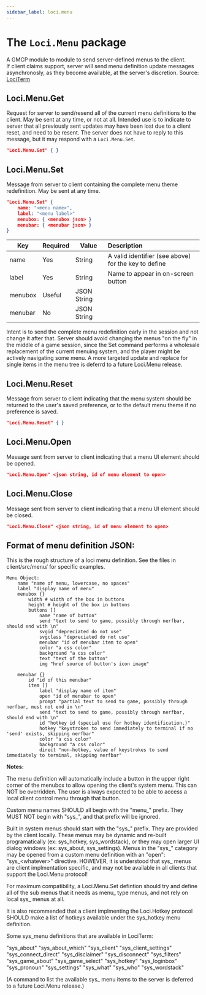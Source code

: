 ```yaml
---
sidebar_label: loci.menu
---
```

# The ``Loci.Menu`` package

A GMCP module to module to send server-defined menus to the client. <br/>
If client claims support, server will send menu definition update
    messages asynchronosly, as they become available, at the server's
    discretion.
Source: [LociTerm](https://www.last-outpost.com/LO/protocols/loci.menu.html)


## Loci.Menu.Get 
Request for server to send/resend all of the current menu definitions to
    the client.  May be sent at any time, or not at all.  Intended use is to
    indicate to server that all previously sent updates may have been lost due
    to a client reset, and need to be resent.  The server does not have to
    reply to this message, but it may respond with a ``Loci.Menu.Set``.
    
````json
"Loci.Menu.Get" { }
````

## Loci.Menu.Set
Message from server to client containing the complete menu theme redefinition.  May be sent at any time.
 
````json
"Loci.Menu.Set" { 
    name: "<menu name>",   
    label: "<menu label>"  
    menubox: { <menubox json> } 
    menubar: { <menubar json> } 
}
````
| Key     | Required | Value       | Description                                                  |
| ------- | -------- | ----------- | :----------------------------------------------------------- |
| name    | Yes      | String      | A valid identifier (see above) for the key to define     |
| label   | Yes      | String      | Name to appear in on-screen button                       |
| menubox | Useful   | JSON String |           |
| menubar | No       | JSON String |           |

 Intent is to send the complete menu redefinition
    early in the session and not change it after that. Server should avoid
    changing the menus "on the fly" in the middle of a game session, since the
    Set command performs a wholesale replacement of the current menuing
    system, and the player might be actively navigating some menu.  A more
    targeted update and replace for single items in the menu tree is deferrd to
    a future Loci.Menu release.

## Loci.Menu.Reset
Message from server to client indicating that the menu system should be
    returned to the user's saved preference, or to the default menu theme if no
    preference is saved.

````json
"Loci.Menu.Reset" { }
````

## Loci.Menu.Open
Message sent from server to client indicating that a menu UI element should be opened.
````json
"Loci.Menu.Open" <json string, id of menu element to open>
````
## Loci.Menu.Close
Message sent from server to client indicating that a menu UI element should be closed.
````json
"Loci.Menu.Close" <json string, id of menu element to open>
````

## Format of menu definition JSON:

This is the rough structure of a loci menu definition.  See the files in
client/src/menu/ for specific examples.

````
Menu Object:
    name "name of menu, lowercase, no spaces"
    label "display name of menu"
    menubox {}
        width # width of the box in buttons
        height # height of the box in buttons
        buttons []
            name "name of button"
            send "text to send to game, possibly through nerfbar, should end with \n"
            svgid "depreciated do not use"
            svgclass "depreciated do not use"
            menubar "id of menubar item to open"
            color "a css color"
            background "a css color"
            text "text of the button"
            img "href source of button's icon image"

    menubar {}
        id "id of this menubar"
        item []
            label "display name of item"
            open "id of menubar to open"
            prompt "partial text to send to game, possibly through nerfbar, must not end in \n"
            send "text to send to game, possibly through nerfbar, should end with \n"
            id "hotkey id (special use for hotkey identification.)"
            hotkey "keystrokes to send immediately to terminal if no 'send' exists, skipping nerfbar"
            color "a css color"
            background "a css color"
            direct "non-hotkey, value of keystrokes to send immediately to terminal, skipping nerfbar"
````
**Notes:**

The menu definition will automatically include a button in the upper right
corner of the menubox to allow opening the client's system menu. This can NOT
be overridden.  The user is always expected to be able to access a local
client control menu through that button.

Custom menu names SHOULD all begin with the "menu_" prefix. They MUST NOT begin
with "sys_", and that prefix will be ignored.

Built in system menus should start with the "sys_" prefix.  They are provided
by the client locally. These menus may be dynamic and re-built programatically
(ex: sys_hotkey, sys_wordstack), or they may open larger UI dialog windows (ex:
sys_about, sys_settings).  Menus in the "sys_" category may be opened from a
custom menu definition with an "open": "sys_&lt;whatever&gt;" directive.  HOWEVER, it
is understood that sys_ menus are client implmentation specific, and may not be
available in all clients that support the Loci.Menu protocol!  

For maximum compatibility, a Loci.Menu.Set defintion should try and define all
of the sub menus that it needs as menu_ type menus, and not rely on local sys_
menus at all.

It is also recommended that a client implmenting the Loci.Hotkey protocol
SHOULD make a list of hotkeys available under the sys_hotkey menu definition.

Some sys_menu definitions that are available in LociTerm:

"sys_about"
"sys_about_which"
"sys_client"
"sys_client_settings"
"sys_connect_direct"
"sys_disclaimer"
"sys_disconnect"
"sys_filters"
"sys_game_about"
"sys_game_select"
"sys_hotkey"
"sys_loginbox"
"sys_pronoun"
"sys_settings"
"sys_what"
"sys_who"
"sys_wordstack"

(A command to list the available sys_ menu items to the server is deferred to a
future Loci.Menu release.)